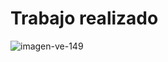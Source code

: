 # Trabajo realizado 

![imagen-ve-149](https://user-images.githubusercontent.com/99752920/155022884-a4fece8d-66a0-4aba-be68-dae340ba879f.jpg)


